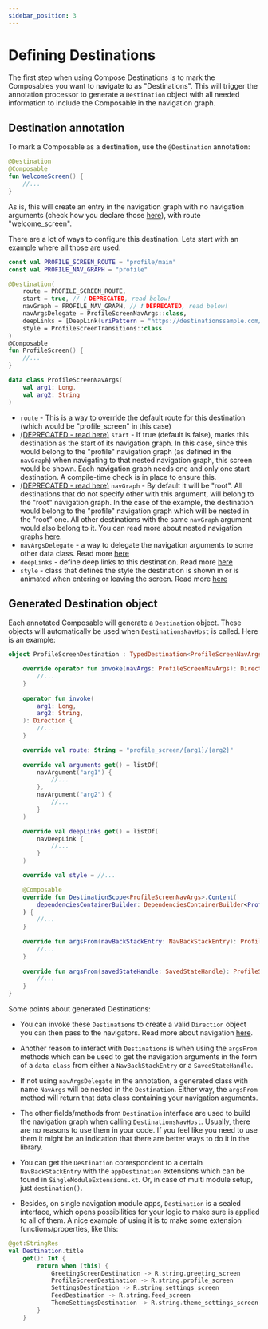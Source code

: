 ```yaml
---
sidebar_position: 3
---
```


# Defining Destinations

The first step when using Compose Destinations is to mark the Composables you want to navigate to as "Destinations".
This will trigger the annotation processor to generate a `Destination` object with all needed information to include the Composable in the navigation graph.

## Destination annotation

To mark a Composable as a destination, use the `@Destination` annotation:

```kotlin
@Destination
@Composable
fun WelcomeScreen() {
    //...
}
```

As is, this will create an entry in the navigation graph with no navigation arguments (check how you declare those [here](destination-arguments/navigation-arguments)), with route "welcome_screen".

There are a lot of ways to configure this destination.
Lets start with an example where all those are used:

```kotlin
const val PROFILE_SCREEN_ROUTE = "profile/main"
const val PROFILE_NAV_GRAPH = "profile"

@Destination(
    route = PROFILE_SCREEN_ROUTE,
    start = true, // ❗️ DEPRECATED, read below!
    navGraph = PROFILE_NAV_GRAPH, // ❗️ DEPRECATED, read below!
    navArgsDelegate = ProfileScreenNavArgs::class,
    deepLinks = [DeepLink(uriPattern = "https://destinationssample.com/$FULL_ROUTE_PLACEHOLDER")],
    style = ProfileScreenTransitions::class
)
@Composable
fun ProfileScreen() {
    //...
}

data class ProfileScreenNavArgs(
    val arg1: Long,
    val arg2: String
)
```

* `route` - This is a way to override the default route for this destination (which would be "profile_screen" in this case)
* [(DEPRECATED - read here)](defining-navgraphs#generating-navigation-graphs) `start` - If true (default is false), marks this destination as the start of its navigation graph. In this case, since this would belong to the "profile" navigation graph (as defined in the `navGraph`) when navigating to that nested navigation graph, this screen would be shown.
Each navigation graph needs one and only one start destination. A compile-time check is in place to ensure this.
* [(DEPRECATED - read here)](defining-navgraphs#generating-navigation-graphs) `navGraph` - By default it will be "root". All destinations that do not specify other with this argument, will belong to the "root" navigation graph. In the case of the example, the destination would belong to the "profile" navigation graph which will be nested in the "root" one. All other destinations with the same `navGraph` argument would also belong to it. You can read more about nested navigation graphs [here](defining-navgraphs).
* `navArgsDelegate` - a way to delegate the navigation arguments to some other data class. Read more [here](destination-arguments/navigation-arguments#navigation-arguments-class-delegate)
* `deepLinks` - define deep links to this destination. Read more [here](deeplinks)
* `style` - class that defines the style the destination is shown in or is animated when entering or leaving the screen. Read more [here](styles-and-animations)

## Generated Destination object

Each annotated Composable will generate a `Destination` object. These objects will automatically be used when `DestinationsNavHost` is called.
Here is an example:

```kotlin title=ProfileScreenDestination.kt
object ProfileScreenDestination : TypedDestination<ProfileScreenNavArgs> {

    override operator fun invoke(navArgs: ProfileScreenNavArgs): Direction {
        //...
    }
    
    operator fun invoke(
        arg1: Long,
        arg2: String,
    ): Direction {
        //...
    }

    override val route: String = "profile_screen/{arg1}/{arg2}"
    
    override val arguments get() = listOf(
        navArgument("arg1") {
            //...
        },
        navArgument("arg2") {
            //...
        }
    )

    override val deepLinks get() = listOf(
        navDeepLink {
            //...
        }
    )

    override val style = //...

    @Composable
    override fun DestinationScope<ProfileScreenNavArgs>.Content(
        dependenciesContainerBuilder: DependenciesContainerBuilder<ProfileScreenNavArgs>.() -> Unit
    ) {
        //...
    }
                    
    override fun argsFrom(navBackStackEntry: NavBackStackEntry): ProfileScreenNavArgs {
        //...
    }
                
    override fun argsFrom(savedStateHandle: SavedStateHandle): ProfileScreenNavArgs {
        //...
    }
}
```

Some points about generated Destinations:

- You can invoke these `Destinations` to create a valid `Direction` object you can then pass to the navigators. Read more about navigation [here](navigation/basics).

- Another reason to interact with `Destinations` is when using the `argsFrom` methods which can be used to get the navigation arguments in the form of a `data class` from either a `NavBackStackEntry` or a `SavedStateHandle`.

- If not using `navArgsDelegate` in the annotation, a generated class with name `NavArgs` will be nested in the `Destination`. Either way, the `argsFrom` method will return that data class containing your navigation arguments.

- The other fields/methods from `Destination` interface are used to build the navigation graph when calling `DestinationsNavHost`. Usually, there are no reasons to use them in your code. If you feel like you need to use them it might be an indication that there are better ways to do it in the library.

- You can get the `Destination` correspondent to a certain `NavBackStackEntry` with the `appDestination` extensions which can be found in `SingleModuleExtensions.kt`. Or, in case of multi module setup, just `destination()`.

- Besides, on single navigation module apps, `Destination` is a sealed interface, which opens possibilities for your logic to make sure is applied to all of them.
A nice example of using it is to make some extension functions/properties, like this:

```kotlin
@get:StringRes
val Destination.title
    get(): Int {
        return when (this) {
            GreetingScreenDestination -> R.string.greeting_screen
            ProfileScreenDestination -> R.string.profile_screen
            SettingsDestination -> R.string.settings_screen
            FeedDestination -> R.string.feed_screen
            ThemeSettingsDestination -> R.string.theme_settings_screen
        }
    }
```
